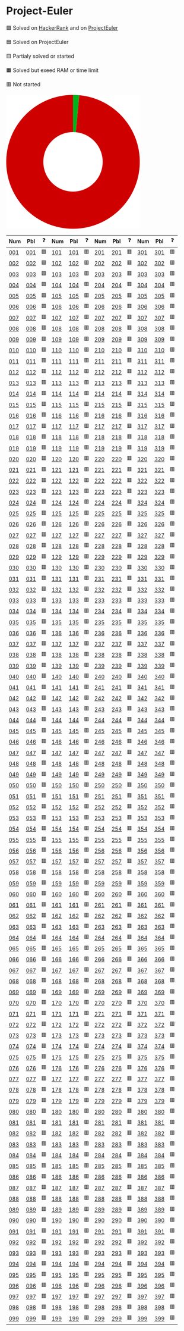 # Project-Euler

🟩 Solved on [HackerRank](https://www.hackerrank.com/contests/projecteuler) and on [ProjectEuler](https://projecteuler.net)

🟦 Solved on ProjectEuler

🟨 Partialy solved or started

🟧 Solved but exeed RAM or time limit

🟥 Not started

![SVG](donut-chart.svg)

| Num | Pbl | ❓ | Num | Pbl | ❓ | Num | Pbl | ❓ | Num | Pbl | ❓ |
| --- | --- | --- | --- | --- | --- | --- | --- | --- | --- | --- | --- |
| [001](python/001.py) | [001] | 🟩 | [101](python/101.py) | [101] | 🟥 | [201](python/201.py) | [201] | 🟥 | [301](python/301.py) | [301] | 🟥 |
| [002](python/002.py) | [002] | 🟩 | [102](python/102.py) | [102] | 🟥 | [202](python/202.py) | [202] | 🟥 | [302](python/302.py) | [302] | 🟥 |
| [003](python/003.py) | [003] | 🟩 | [103](python/103.py) | [103] | 🟥 | [203](python/203.py) | [203] | 🟥 | [303](python/303.py) | [303] | 🟥 |
| [004](python/004.py) | [004] | 🟩 | [104](python/104.py) | [104] | 🟥 | [204](python/204.py) | [204] | 🟥 | [304](python/304.py) | [304] | 🟥 |
| [005](python/005.py) | [005] | 🟩 | [105](python/105.py) | [105] | 🟥 | [205](python/205.py) | [205] | 🟥 | [305](python/305.py) | [305] | 🟥 |
| [006](python/006.py) | [006] | 🟩 | [106](python/106.py) | [106] | 🟥 | [206](python/206.py) | [206] | 🟥 | [306](python/306.py) | [306] | 🟥 |
| [007](python/007.py) | [007] | 🟥 | [107](python/107.py) | [107] | 🟥 | [207](python/207.py) | [207] | 🟥 | [307](python/307.py) | [307] | 🟥 |
| [008](python/008.py) | [008] | 🟥 | [108](python/108.py) | [108] | 🟥 | [208](python/208.py) | [208] | 🟥 | [308](python/308.py) | [308] | 🟥 |
| [009](python/009.py) | [009] | 🟥 | [109](python/109.py) | [109] | 🟥 | [209](python/209.py) | [209] | 🟥 | [309](python/309.py) | [309] | 🟥 |
| [010](python/010.py) | [010] | 🟥 | [110](python/110.py) | [110] | 🟥 | [210](python/210.py) | [210] | 🟥 | [310](python/310.py) | [310] | 🟥 |
| [011](python/011.py) | [011] | 🟥 | [111](python/111.py) | [111] | 🟥 | [211](python/211.py) | [211] | 🟥 | [311](python/311.py) | [311] | 🟥 |
| [012](python/012.py) | [012] | 🟥 | [112](python/112.py) | [112] | 🟥 | [212](python/212.py) | [212] | 🟥 | [312](python/312.py) | [312] | 🟥 |
| [013](python/013.py) | [013] | 🟥 | [113](python/113.py) | [113] | 🟥 | [213](python/213.py) | [213] | 🟥 | [313](python/313.py) | [313] | 🟥 |
| [014](python/014.py) | [014] | 🟥 | [114](python/114.py) | [114] | 🟥 | [214](python/214.py) | [214] | 🟥 | [314](python/314.py) | [314] | 🟥 |
| [015](python/015.py) | [015] | 🟥 | [115](python/115.py) | [115] | 🟥 | [215](python/215.py) | [215] | 🟥 | [315](python/315.py) | [315] | 🟥 |
| [016](python/016.py) | [016] | 🟥 | [116](python/116.py) | [116] | 🟥 | [216](python/216.py) | [216] | 🟥 | [316](python/316.py) | [316] | 🟥 |
| [017](python/017.py) | [017] | 🟥 | [117](python/117.py) | [117] | 🟥 | [217](python/217.py) | [217] | 🟥 | [317](python/317.py) | [317] | 🟥 |
| [018](python/018.py) | [018] | 🟥 | [118](python/118.py) | [118] | 🟥 | [218](python/218.py) | [218] | 🟥 | [318](python/318.py) | [318] | 🟥 |
| [019](python/019.py) | [019] | 🟥 | [119](python/119.py) | [119] | 🟥 | [219](python/219.py) | [219] | 🟥 | [319](python/319.py) | [319] | 🟥 |
| [020](python/020.py) | [020] | 🟥 | [120](python/120.py) | [120] | 🟥 | [220](python/220.py) | [220] | 🟥 | [320](python/320.py) | [320] | 🟥 |
| [021](python/021.py) | [021] | 🟥 | [121](python/121.py) | [121] | 🟥 | [221](python/221.py) | [221] | 🟥 | [321](python/321.py) | [321] | 🟥 |
| [022](python/022.py) | [022] | 🟥 | [122](python/122.py) | [122] | 🟥 | [222](python/222.py) | [222] | 🟥 | [322](python/322.py) | [322] | 🟥 |
| [023](python/023.py) | [023] | 🟥 | [123](python/123.py) | [123] | 🟥 | [223](python/223.py) | [223] | 🟥 | [323](python/323.py) | [323] | 🟥 |
| [024](python/024.py) | [024] | 🟥 | [124](python/124.py) | [124] | 🟥 | [224](python/224.py) | [224] | 🟥 | [324](python/324.py) | [324] | 🟥 |
| [025](python/025.py) | [025] | 🟥 | [125](python/125.py) | [125] | 🟥 | [225](python/225.py) | [225] | 🟥 | [325](python/325.py) | [325] | 🟥 |
| [026](python/026.py) | [026] | 🟥 | [126](python/126.py) | [126] | 🟥 | [226](python/226.py) | [226] | 🟥 | [326](python/326.py) | [326] | 🟥 |
| [027](python/027.py) | [027] | 🟥 | [127](python/127.py) | [127] | 🟥 | [227](python/227.py) | [227] | 🟥 | [327](python/327.py) | [327] | 🟥 |
| [028](python/028.py) | [028] | 🟥 | [128](python/128.py) | [128] | 🟥 | [228](python/228.py) | [228] | 🟥 | [328](python/328.py) | [328] | 🟥 |
| [029](python/029.py) | [029] | 🟥 | [129](python/129.py) | [129] | 🟥 | [229](python/229.py) | [229] | 🟥 | [329](python/329.py) | [329] | 🟥 |
| [030](python/030.py) | [030] | 🟥 | [130](python/130.py) | [130] | 🟥 | [230](python/230.py) | [230] | 🟥 | [330](python/330.py) | [330] | 🟥 |
| [031](python/031.py) | [031] | 🟥 | [131](python/131.py) | [131] | 🟥 | [231](python/231.py) | [231] | 🟥 | [331](python/331.py) | [331] | 🟥 |
| [032](python/032.py) | [032] | 🟥 | [132](python/132.py) | [132] | 🟥 | [232](python/232.py) | [232] | 🟥 | [332](python/332.py) | [332] | 🟥 |
| [033](python/033.py) | [033] | 🟥 | [133](python/133.py) | [133] | 🟥 | [233](python/233.py) | [233] | 🟥 | [333](python/333.py) | [333] | 🟥 |
| [034](python/034.py) | [034] | 🟥 | [134](python/134.py) | [134] | 🟥 | [234](python/234.py) | [234] | 🟥 | [334](python/334.py) | [334] | 🟥 |
| [035](python/035.py) | [035] | 🟥 | [135](python/135.py) | [135] | 🟥 | [235](python/235.py) | [235] | 🟥 | [335](python/335.py) | [335] | 🟥 |
| [036](python/036.py) | [036] | 🟥 | [136](python/136.py) | [136] | 🟥 | [236](python/236.py) | [236] | 🟥 | [336](python/336.py) | [336] | 🟥 |
| [037](python/037.py) | [037] | 🟥 | [137](python/137.py) | [137] | 🟥 | [237](python/237.py) | [237] | 🟥 | [337](python/337.py) | [337] | 🟥 |
| [038](python/038.py) | [038] | 🟥 | [138](python/138.py) | [138] | 🟥 | [238](python/238.py) | [238] | 🟥 | [338](python/338.py) | [338] | 🟥 |
| [039](python/039.py) | [039] | 🟥 | [139](python/139.py) | [139] | 🟥 | [239](python/239.py) | [239] | 🟥 | [339](python/339.py) | [339] | 🟥 |
| [040](python/040.py) | [040] | 🟥 | [140](python/140.py) | [140] | 🟥 | [240](python/240.py) | [240] | 🟥 | [340](python/340.py) | [340] | 🟥 |
| [041](python/041.py) | [041] | 🟥 | [141](python/141.py) | [141] | 🟥 | [241](python/241.py) | [241] | 🟥 | [341](python/341.py) | [341] | 🟥 |
| [042](python/042.py) | [042] | 🟥 | [142](python/142.py) | [142] | 🟥 | [242](python/242.py) | [242] | 🟥 | [342](python/342.py) | [342] | 🟥 |
| [043](python/043.py) | [043] | 🟥 | [143](python/143.py) | [143] | 🟥 | [243](python/243.py) | [243] | 🟥 | [343](python/343.py) | [343] | 🟥 |
| [044](python/044.py) | [044] | 🟥 | [144](python/144.py) | [144] | 🟥 | [244](python/244.py) | [244] | 🟥 | [344](python/344.py) | [344] | 🟥 |
| [045](python/045.py) | [045] | 🟥 | [145](python/145.py) | [145] | 🟥 | [245](python/245.py) | [245] | 🟥 | [345](python/345.py) | [345] | 🟥 |
| [046](python/046.py) | [046] | 🟥 | [146](python/146.py) | [146] | 🟥 | [246](python/246.py) | [246] | 🟥 | [346](python/346.py) | [346] | 🟥 |
| [047](python/047.py) | [047] | 🟥 | [147](python/147.py) | [147] | 🟥 | [247](python/247.py) | [247] | 🟥 | [347](python/347.py) | [347] | 🟥 |
| [048](python/048.py) | [048] | 🟥 | [148](python/148.py) | [148] | 🟥 | [248](python/248.py) | [248] | 🟥 | [348](python/348.py) | [348] | 🟥 |
| [049](python/049.py) | [049] | 🟥 | [149](python/149.py) | [149] | 🟥 | [249](python/249.py) | [249] | 🟥 | [349](python/349.py) | [349] | 🟥 |
| [050](python/050.py) | [050] | 🟥 | [150](python/150.py) | [150] | 🟥 | [250](python/250.py) | [250] | 🟥 | [350](python/350.py) | [350] | 🟥 |
| [051](python/051.py) | [051] | 🟥 | [151](python/151.py) | [151] | 🟥 | [251](python/251.py) | [251] | 🟥 | [351](python/351.py) | [351] | 🟥 |
| [052](python/052.py) | [052] | 🟥 | [152](python/152.py) | [152] | 🟥 | [252](python/252.py) | [252] | 🟥 | [352](python/352.py) | [352] | 🟥 |
| [053](python/053.py) | [053] | 🟥 | [153](python/153.py) | [153] | 🟥 | [253](python/253.py) | [253] | 🟥 | [353](python/353.py) | [353] | 🟥 |
| [054](python/054.py) | [054] | 🟥 | [154](python/154.py) | [154] | 🟥 | [254](python/254.py) | [254] | 🟥 | [354](python/354.py) | [354] | 🟥 |
| [055](python/055.py) | [055] | 🟥 | [155](python/155.py) | [155] | 🟥 | [255](python/255.py) | [255] | 🟥 | [355](python/355.py) | [355] | 🟥 |
| [056](python/056.py) | [056] | 🟥 | [156](python/156.py) | [156] | 🟥 | [256](python/256.py) | [256] | 🟥 | [356](python/356.py) | [356] | 🟥 |
| [057](python/057.py) | [057] | 🟥 | [157](python/157.py) | [157] | 🟥 | [257](python/257.py) | [257] | 🟥 | [357](python/357.py) | [357] | 🟥 |
| [058](python/058.py) | [058] | 🟥 | [158](python/158.py) | [158] | 🟥 | [258](python/258.py) | [258] | 🟥 | [358](python/358.py) | [358] | 🟥 |
| [059](python/059.py) | [059] | 🟥 | [159](python/159.py) | [159] | 🟥 | [259](python/259.py) | [259] | 🟥 | [359](python/359.py) | [359] | 🟥 |
| [060](python/060.py) | [060] | 🟥 | [160](python/160.py) | [160] | 🟥 | [260](python/260.py) | [260] | 🟥 | [360](python/360.py) | [360] | 🟥 |
| [061](python/061.py) | [061] | 🟥 | [161](python/161.py) | [161] | 🟥 | [261](python/261.py) | [261] | 🟥 | [361](python/361.py) | [361] | 🟥 |
| [062](python/062.py) | [062] | 🟥 | [162](python/162.py) | [162] | 🟥 | [262](python/262.py) | [262] | 🟥 | [362](python/362.py) | [362] | 🟥 |
| [063](python/063.py) | [063] | 🟥 | [163](python/163.py) | [163] | 🟥 | [263](python/263.py) | [263] | 🟥 | [363](python/363.py) | [363] | 🟥 |
| [064](python/064.py) | [064] | 🟥 | [164](python/164.py) | [164] | 🟥 | [264](python/264.py) | [264] | 🟥 | [364](python/364.py) | [364] | 🟥 |
| [065](python/065.py) | [065] | 🟥 | [165](python/165.py) | [165] | 🟥 | [265](python/265.py) | [265] | 🟥 | [365](python/365.py) | [365] | 🟥 |
| [066](python/066.py) | [066] | 🟥 | [166](python/166.py) | [166] | 🟥 | [266](python/266.py) | [266] | 🟥 | [366](python/366.py) | [366] | 🟥 |
| [067](python/067.py) | [067] | 🟥 | [167](python/167.py) | [167] | 🟥 | [267](python/267.py) | [267] | 🟥 | [367](python/367.py) | [367] | 🟥 |
| [068](python/068.py) | [068] | 🟥 | [168](python/168.py) | [168] | 🟥 | [268](python/268.py) | [268] | 🟥 | [368](python/368.py) | [368] | 🟥 |
| [069](python/069.py) | [069] | 🟥 | [169](python/169.py) | [169] | 🟥 | [269](python/269.py) | [269] | 🟥 | [369](python/369.py) | [369] | 🟥 |
| [070](python/070.py) | [070] | 🟥 | [170](python/170.py) | [170] | 🟥 | [270](python/270.py) | [270] | 🟥 | [370](python/370.py) | [370] | 🟥 |
| [071](python/071.py) | [071] | 🟥 | [171](python/171.py) | [171] | 🟥 | [271](python/271.py) | [271] | 🟥 | [371](python/371.py) | [371] | 🟥 |
| [072](python/072.py) | [072] | 🟥 | [172](python/172.py) | [172] | 🟥 | [272](python/272.py) | [272] | 🟥 | [372](python/372.py) | [372] | 🟥 |
| [073](python/073.py) | [073] | 🟥 | [173](python/173.py) | [173] | 🟥 | [273](python/273.py) | [273] | 🟥 | [373](python/373.py) | [373] | 🟥 |
| [074](python/074.py) | [074] | 🟥 | [174](python/174.py) | [174] | 🟥 | [274](python/274.py) | [274] | 🟥 | [374](python/374.py) | [374] | 🟥 |
| [075](python/075.py) | [075] | 🟥 | [175](python/175.py) | [175] | 🟥 | [275](python/275.py) | [275] | 🟥 | [375](python/375.py) | [375] | 🟥 |
| [076](python/076.py) | [076] | 🟥 | [176](python/176.py) | [176] | 🟥 | [276](python/276.py) | [276] | 🟥 | [376](python/376.py) | [376] | 🟥 |
| [077](python/077.py) | [077] | 🟥 | [177](python/177.py) | [177] | 🟥 | [277](python/277.py) | [277] | 🟥 | [377](python/377.py) | [377] | 🟥 |
| [078](python/078.py) | [078] | 🟥 | [178](python/178.py) | [178] | 🟥 | [278](python/278.py) | [278] | 🟥 | [378](python/378.py) | [378] | 🟥 |
| [079](python/079.py) | [079] | 🟥 | [179](python/179.py) | [179] | 🟥 | [279](python/279.py) | [279] | 🟥 | [379](python/379.py) | [379] | 🟥 |
| [080](python/080.py) | [080] | 🟥 | [180](python/180.py) | [180] | 🟥 | [280](python/280.py) | [280] | 🟥 | [380](python/380.py) | [380] | 🟥 |
| [081](python/081.py) | [081] | 🟥 | [181](python/181.py) | [181] | 🟥 | [281](python/281.py) | [281] | 🟥 | [381](python/381.py) | [381] | 🟥 |
| [082](python/082.py) | [082] | 🟥 | [182](python/182.py) | [182] | 🟥 | [282](python/282.py) | [282] | 🟥 | [382](python/382.py) | [382] | 🟥 |
| [083](python/083.py) | [083] | 🟥 | [183](python/183.py) | [183] | 🟥 | [283](python/283.py) | [283] | 🟥 | [383](python/383.py) | [383] | 🟥 |
| [084](python/084.py) | [084] | 🟥 | [184](python/184.py) | [184] | 🟥 | [284](python/284.py) | [284] | 🟥 | [384](python/384.py) | [384] | 🟥 |
| [085](python/085.py) | [085] | 🟥 | [185](python/185.py) | [185] | 🟥 | [285](python/285.py) | [285] | 🟥 | [385](python/385.py) | [385] | 🟥 |
| [086](python/086.py) | [086] | 🟥 | [186](python/186.py) | [186] | 🟥 | [286](python/286.py) | [286] | 🟥 | [386](python/386.py) | [386] | 🟥 |
| [087](python/087.py) | [087] | 🟥 | [187](python/187.py) | [187] | 🟥 | [287](python/287.py) | [287] | 🟥 | [387](python/387.py) | [387] | 🟥 |
| [088](python/088.py) | [088] | 🟥 | [188](python/188.py) | [188] | 🟥 | [288](python/288.py) | [288] | 🟥 | [388](python/388.py) | [388] | 🟥 |
| [089](python/089.py) | [089] | 🟥 | [189](python/189.py) | [189] | 🟥 | [289](python/289.py) | [289] | 🟥 | [389](python/389.py) | [389] | 🟥 |
| [090](python/090.py) | [090] | 🟥 | [190](python/190.py) | [190] | 🟥 | [290](python/290.py) | [290] | 🟥 | [390](python/390.py) | [390] | 🟥 |
| [091](python/091.py) | [091] | 🟥 | [191](python/191.py) | [191] | 🟥 | [291](python/291.py) | [291] | 🟥 | [391](python/391.py) | [391] | 🟥 |
| [092](python/092.py) | [092] | 🟥 | [192](python/192.py) | [192] | 🟥 | [292](python/292.py) | [292] | 🟥 | [392](python/392.py) | [392] | 🟥 |
| [093](python/093.py) | [093] | 🟥 | [193](python/193.py) | [193] | 🟥 | [293](python/293.py) | [293] | 🟥 | [393](python/393.py) | [393] | 🟥 |
| [094](python/094.py) | [094] | 🟥 | [194](python/194.py) | [194] | 🟥 | [294](python/294.py) | [294] | 🟥 | [394](python/394.py) | [394] | 🟥 |
| [095](python/095.py) | [095] | 🟥 | [195](python/195.py) | [195] | 🟥 | [295](python/295.py) | [295] | 🟥 | [395](python/395.py) | [395] | 🟥 |
| [096](python/096.py) | [096] | 🟥 | [196](python/196.py) | [196] | 🟥 | [296](python/296.py) | [296] | 🟥 | [396](python/396.py) | [396] | 🟥 |
| [097](python/097.py) | [097] | 🟥 | [197](python/197.py) | [197] | 🟥 | [297](python/297.py) | [297] | 🟥 | [397](python/397.py) | [397] | 🟥 |
| [098](python/098.py) | [098] | 🟥 | [198](python/198.py) | [198] | 🟥 | [298](python/298.py) | [298] | 🟥 | [398](python/398.py) | [398] | 🟥 |
| [099](python/099.py) | [099] | 🟥 | [199](python/199.py) | [199] | 🟥 | [299](python/299.py) | [299] | 🟥 | [399](python/399.py) | [399] | 🟥 |

[001]:https://www.hackerrank.com/contests/projecteuler/challenges/euler001
[002]:https://www.hackerrank.com/contests/projecteuler/challenges/euler002
[003]:https://www.hackerrank.com/contests/projecteuler/challenges/euler003
[004]:https://www.hackerrank.com/contests/projecteuler/challenges/euler004
[005]:https://www.hackerrank.com/contests/projecteuler/challenges/euler005
[006]:https://www.hackerrank.com/contests/projecteuler/challenges/euler006
[007]:https://www.hackerrank.com/contests/projecteuler/challenges/euler007
[008]:https://www.hackerrank.com/contests/projecteuler/challenges/euler008
[009]:https://www.hackerrank.com/contests/projecteuler/challenges/euler009
[010]:https://www.hackerrank.com/contests/projecteuler/challenges/euler010
[011]:https://www.hackerrank.com/contests/projecteuler/challenges/euler011
[012]:https://www.hackerrank.com/contests/projecteuler/challenges/euler012
[013]:https://www.hackerrank.com/contests/projecteuler/challenges/euler013
[014]:https://www.hackerrank.com/contests/projecteuler/challenges/euler014
[015]:https://www.hackerrank.com/contests/projecteuler/challenges/euler015
[016]:https://www.hackerrank.com/contests/projecteuler/challenges/euler016
[017]:https://www.hackerrank.com/contests/projecteuler/challenges/euler017
[018]:https://www.hackerrank.com/contests/projecteuler/challenges/euler018
[019]:https://www.hackerrank.com/contests/projecteuler/challenges/euler019
[020]:https://www.hackerrank.com/contests/projecteuler/challenges/euler020
[021]:https://www.hackerrank.com/contests/projecteuler/challenges/euler021
[022]:https://www.hackerrank.com/contests/projecteuler/challenges/euler022
[023]:https://www.hackerrank.com/contests/projecteuler/challenges/euler023
[024]:https://www.hackerrank.com/contests/projecteuler/challenges/euler024
[025]:https://www.hackerrank.com/contests/projecteuler/challenges/euler025
[026]:https://www.hackerrank.com/contests/projecteuler/challenges/euler026
[027]:https://www.hackerrank.com/contests/projecteuler/challenges/euler027
[028]:https://www.hackerrank.com/contests/projecteuler/challenges/euler028
[029]:https://www.hackerrank.com/contests/projecteuler/challenges/euler029
[030]:https://www.hackerrank.com/contests/projecteuler/challenges/euler030
[031]:https://www.hackerrank.com/contests/projecteuler/challenges/euler031
[032]:https://www.hackerrank.com/contests/projecteuler/challenges/euler032
[033]:https://www.hackerrank.com/contests/projecteuler/challenges/euler033
[034]:https://www.hackerrank.com/contests/projecteuler/challenges/euler034
[035]:https://www.hackerrank.com/contests/projecteuler/challenges/euler035
[036]:https://www.hackerrank.com/contests/projecteuler/challenges/euler036
[037]:https://www.hackerrank.com/contests/projecteuler/challenges/euler037
[038]:https://www.hackerrank.com/contests/projecteuler/challenges/euler038
[039]:https://www.hackerrank.com/contests/projecteuler/challenges/euler039
[040]:https://www.hackerrank.com/contests/projecteuler/challenges/euler040
[041]:https://www.hackerrank.com/contests/projecteuler/challenges/euler041
[042]:https://www.hackerrank.com/contests/projecteuler/challenges/euler042
[043]:https://www.hackerrank.com/contests/projecteuler/challenges/euler043
[044]:https://www.hackerrank.com/contests/projecteuler/challenges/euler044
[045]:https://www.hackerrank.com/contests/projecteuler/challenges/euler045
[046]:https://www.hackerrank.com/contests/projecteuler/challenges/euler046
[047]:https://www.hackerrank.com/contests/projecteuler/challenges/euler047
[048]:https://www.hackerrank.com/contests/projecteuler/challenges/euler048
[049]:https://www.hackerrank.com/contests/projecteuler/challenges/euler049
[050]:https://www.hackerrank.com/contests/projecteuler/challenges/euler050
[051]:https://www.hackerrank.com/contests/projecteuler/challenges/euler051
[052]:https://www.hackerrank.com/contests/projecteuler/challenges/euler052
[053]:https://www.hackerrank.com/contests/projecteuler/challenges/euler053
[054]:https://www.hackerrank.com/contests/projecteuler/challenges/euler054
[055]:https://www.hackerrank.com/contests/projecteuler/challenges/euler055
[056]:https://www.hackerrank.com/contests/projecteuler/challenges/euler056
[057]:https://www.hackerrank.com/contests/projecteuler/challenges/euler057
[058]:https://www.hackerrank.com/contests/projecteuler/challenges/euler058
[059]:https://www.hackerrank.com/contests/projecteuler/challenges/euler059
[060]:https://www.hackerrank.com/contests/projecteuler/challenges/euler060
[061]:https://www.hackerrank.com/contests/projecteuler/challenges/euler061
[062]:https://www.hackerrank.com/contests/projecteuler/challenges/euler062
[063]:https://www.hackerrank.com/contests/projecteuler/challenges/euler063
[064]:https://www.hackerrank.com/contests/projecteuler/challenges/euler064
[065]:https://www.hackerrank.com/contests/projecteuler/challenges/euler065
[066]:https://www.hackerrank.com/contests/projecteuler/challenges/euler066
[067]:https://www.hackerrank.com/contests/projecteuler/challenges/euler067
[068]:https://www.hackerrank.com/contests/projecteuler/challenges/euler068
[069]:https://www.hackerrank.com/contests/projecteuler/challenges/euler069
[070]:https://www.hackerrank.com/contests/projecteuler/challenges/euler070
[071]:https://www.hackerrank.com/contests/projecteuler/challenges/euler071
[072]:https://www.hackerrank.com/contests/projecteuler/challenges/euler072
[073]:https://www.hackerrank.com/contests/projecteuler/challenges/euler073
[074]:https://www.hackerrank.com/contests/projecteuler/challenges/euler074
[075]:https://www.hackerrank.com/contests/projecteuler/challenges/euler075
[076]:https://www.hackerrank.com/contests/projecteuler/challenges/euler076
[077]:https://www.hackerrank.com/contests/projecteuler/challenges/euler077
[078]:https://www.hackerrank.com/contests/projecteuler/challenges/euler078
[079]:https://www.hackerrank.com/contests/projecteuler/challenges/euler079
[080]:https://www.hackerrank.com/contests/projecteuler/challenges/euler080
[081]:https://www.hackerrank.com/contests/projecteuler/challenges/euler081
[082]:https://www.hackerrank.com/contests/projecteuler/challenges/euler082
[083]:https://www.hackerrank.com/contests/projecteuler/challenges/euler083
[084]:https://www.hackerrank.com/contests/projecteuler/challenges/euler084
[085]:https://www.hackerrank.com/contests/projecteuler/challenges/euler085
[086]:https://www.hackerrank.com/contests/projecteuler/challenges/euler086
[087]:https://www.hackerrank.com/contests/projecteuler/challenges/euler087
[088]:https://www.hackerrank.com/contests/projecteuler/challenges/euler088
[089]:https://www.hackerrank.com/contests/projecteuler/challenges/euler089
[090]:https://www.hackerrank.com/contests/projecteuler/challenges/euler090
[091]:https://www.hackerrank.com/contests/projecteuler/challenges/euler091
[092]:https://www.hackerrank.com/contests/projecteuler/challenges/euler092
[093]:https://www.hackerrank.com/contests/projecteuler/challenges/euler093
[094]:https://www.hackerrank.com/contests/projecteuler/challenges/euler094
[095]:https://www.hackerrank.com/contests/projecteuler/challenges/euler095
[096]:https://www.hackerrank.com/contests/projecteuler/challenges/euler096
[097]:https://www.hackerrank.com/contests/projecteuler/challenges/euler097
[098]:https://www.hackerrank.com/contests/projecteuler/challenges/euler098
[099]:https://www.hackerrank.com/contests/projecteuler/challenges/euler099
[100]:https://www.hackerrank.com/contests/projecteuler/challenges/euler100
[101]:https://www.hackerrank.com/contests/projecteuler/challenges/euler101
[102]:https://www.hackerrank.com/contests/projecteuler/challenges/euler102
[103]:https://www.hackerrank.com/contests/projecteuler/challenges/euler103
[104]:https://www.hackerrank.com/contests/projecteuler/challenges/euler104
[105]:https://www.hackerrank.com/contests/projecteuler/challenges/euler105
[106]:https://www.hackerrank.com/contests/projecteuler/challenges/euler106
[107]:https://www.hackerrank.com/contests/projecteuler/challenges/euler107
[108]:https://www.hackerrank.com/contests/projecteuler/challenges/euler108
[109]:https://www.hackerrank.com/contests/projecteuler/challenges/euler109
[110]:https://www.hackerrank.com/contests/projecteuler/challenges/euler110
[111]:https://www.hackerrank.com/contests/projecteuler/challenges/euler111
[112]:https://www.hackerrank.com/contests/projecteuler/challenges/euler112
[113]:https://www.hackerrank.com/contests/projecteuler/challenges/euler113
[114]:https://www.hackerrank.com/contests/projecteuler/challenges/euler114
[115]:https://www.hackerrank.com/contests/projecteuler/challenges/euler115
[116]:https://www.hackerrank.com/contests/projecteuler/challenges/euler116
[117]:https://www.hackerrank.com/contests/projecteuler/challenges/euler117
[118]:https://www.hackerrank.com/contests/projecteuler/challenges/euler118
[119]:https://www.hackerrank.com/contests/projecteuler/challenges/euler119
[120]:https://www.hackerrank.com/contests/projecteuler/challenges/euler120
[121]:https://www.hackerrank.com/contests/projecteuler/challenges/euler121
[122]:https://www.hackerrank.com/contests/projecteuler/challenges/euler122
[123]:https://www.hackerrank.com/contests/projecteuler/challenges/euler123
[124]:https://www.hackerrank.com/contests/projecteuler/challenges/euler124
[125]:https://www.hackerrank.com/contests/projecteuler/challenges/euler125
[126]:https://www.hackerrank.com/contests/projecteuler/challenges/euler126
[127]:https://www.hackerrank.com/contests/projecteuler/challenges/euler127
[128]:https://www.hackerrank.com/contests/projecteuler/challenges/euler128
[129]:https://www.hackerrank.com/contests/projecteuler/challenges/euler129
[130]:https://www.hackerrank.com/contests/projecteuler/challenges/euler130
[131]:https://www.hackerrank.com/contests/projecteuler/challenges/euler131
[132]:https://www.hackerrank.com/contests/projecteuler/challenges/euler132
[133]:https://www.hackerrank.com/contests/projecteuler/challenges/euler133
[134]:https://www.hackerrank.com/contests/projecteuler/challenges/euler134
[135]:https://www.hackerrank.com/contests/projecteuler/challenges/euler135
[136]:https://www.hackerrank.com/contests/projecteuler/challenges/euler136
[137]:https://www.hackerrank.com/contests/projecteuler/challenges/euler137
[138]:https://www.hackerrank.com/contests/projecteuler/challenges/euler138
[139]:https://www.hackerrank.com/contests/projecteuler/challenges/euler139
[140]:https://www.hackerrank.com/contests/projecteuler/challenges/euler140
[141]:https://www.hackerrank.com/contests/projecteuler/challenges/euler141
[142]:https://www.hackerrank.com/contests/projecteuler/challenges/euler142
[143]:https://www.hackerrank.com/contests/projecteuler/challenges/euler143
[144]:https://www.hackerrank.com/contests/projecteuler/challenges/euler144
[145]:https://www.hackerrank.com/contests/projecteuler/challenges/euler145
[146]:https://www.hackerrank.com/contests/projecteuler/challenges/euler146
[147]:https://www.hackerrank.com/contests/projecteuler/challenges/euler147
[148]:https://www.hackerrank.com/contests/projecteuler/challenges/euler148
[149]:https://www.hackerrank.com/contests/projecteuler/challenges/euler149
[150]:https://www.hackerrank.com/contests/projecteuler/challenges/euler150
[151]:https://www.hackerrank.com/contests/projecteuler/challenges/euler151
[152]:https://www.hackerrank.com/contests/projecteuler/challenges/euler152
[153]:https://www.hackerrank.com/contests/projecteuler/challenges/euler153
[154]:https://www.hackerrank.com/contests/projecteuler/challenges/euler154
[155]:https://www.hackerrank.com/contests/projecteuler/challenges/euler155
[156]:https://www.hackerrank.com/contests/projecteuler/challenges/euler156
[157]:https://www.hackerrank.com/contests/projecteuler/challenges/euler157
[158]:https://www.hackerrank.com/contests/projecteuler/challenges/euler158
[159]:https://www.hackerrank.com/contests/projecteuler/challenges/euler159
[160]:https://www.hackerrank.com/contests/projecteuler/challenges/euler160
[161]:https://www.hackerrank.com/contests/projecteuler/challenges/euler161
[162]:https://www.hackerrank.com/contests/projecteuler/challenges/euler162
[163]:https://www.hackerrank.com/contests/projecteuler/challenges/euler163
[164]:https://www.hackerrank.com/contests/projecteuler/challenges/euler164
[165]:https://www.hackerrank.com/contests/projecteuler/challenges/euler165
[166]:https://www.hackerrank.com/contests/projecteuler/challenges/euler166
[167]:https://www.hackerrank.com/contests/projecteuler/challenges/euler167
[168]:https://www.hackerrank.com/contests/projecteuler/challenges/euler168
[169]:https://www.hackerrank.com/contests/projecteuler/challenges/euler169
[170]:https://www.hackerrank.com/contests/projecteuler/challenges/euler170
[171]:https://www.hackerrank.com/contests/projecteuler/challenges/euler171
[172]:https://www.hackerrank.com/contests/projecteuler/challenges/euler172
[173]:https://www.hackerrank.com/contests/projecteuler/challenges/euler173
[174]:https://www.hackerrank.com/contests/projecteuler/challenges/euler174
[175]:https://www.hackerrank.com/contests/projecteuler/challenges/euler175
[176]:https://www.hackerrank.com/contests/projecteuler/challenges/euler176
[177]:https://www.hackerrank.com/contests/projecteuler/challenges/euler177
[178]:https://www.hackerrank.com/contests/projecteuler/challenges/euler178
[179]:https://www.hackerrank.com/contests/projecteuler/challenges/euler179
[180]:https://www.hackerrank.com/contests/projecteuler/challenges/euler180
[181]:https://www.hackerrank.com/contests/projecteuler/challenges/euler181
[182]:https://www.hackerrank.com/contests/projecteuler/challenges/euler182
[183]:https://www.hackerrank.com/contests/projecteuler/challenges/euler183
[184]:https://www.hackerrank.com/contests/projecteuler/challenges/euler184
[185]:https://www.hackerrank.com/contests/projecteuler/challenges/euler185
[186]:https://www.hackerrank.com/contests/projecteuler/challenges/euler186
[187]:https://www.hackerrank.com/contests/projecteuler/challenges/euler187
[188]:https://www.hackerrank.com/contests/projecteuler/challenges/euler188
[189]:https://www.hackerrank.com/contests/projecteuler/challenges/euler189
[190]:https://www.hackerrank.com/contests/projecteuler/challenges/euler190
[191]:https://www.hackerrank.com/contests/projecteuler/challenges/euler191
[192]:https://www.hackerrank.com/contests/projecteuler/challenges/euler192
[193]:https://www.hackerrank.com/contests/projecteuler/challenges/euler193
[194]:https://www.hackerrank.com/contests/projecteuler/challenges/euler194
[195]:https://www.hackerrank.com/contests/projecteuler/challenges/euler195
[196]:https://www.hackerrank.com/contests/projecteuler/challenges/euler196
[197]:https://www.hackerrank.com/contests/projecteuler/challenges/euler197
[198]:https://www.hackerrank.com/contests/projecteuler/challenges/euler198
[199]:https://www.hackerrank.com/contests/projecteuler/challenges/euler199
[200]:https://www.hackerrank.com/contests/projecteuler/challenges/euler200
[201]:https://www.hackerrank.com/contests/projecteuler/challenges/euler201
[202]:https://www.hackerrank.com/contests/projecteuler/challenges/euler202
[203]:https://www.hackerrank.com/contests/projecteuler/challenges/euler203
[204]:https://www.hackerrank.com/contests/projecteuler/challenges/euler204
[205]:https://www.hackerrank.com/contests/projecteuler/challenges/euler205
[206]:https://www.hackerrank.com/contests/projecteuler/challenges/euler206
[207]:https://www.hackerrank.com/contests/projecteuler/challenges/euler207
[208]:https://www.hackerrank.com/contests/projecteuler/challenges/euler208
[209]:https://www.hackerrank.com/contests/projecteuler/challenges/euler209
[210]:https://www.hackerrank.com/contests/projecteuler/challenges/euler210
[211]:https://www.hackerrank.com/contests/projecteuler/challenges/euler211
[212]:https://www.hackerrank.com/contests/projecteuler/challenges/euler212
[213]:https://www.hackerrank.com/contests/projecteuler/challenges/euler213
[214]:https://www.hackerrank.com/contests/projecteuler/challenges/euler214
[215]:https://www.hackerrank.com/contests/projecteuler/challenges/euler215
[216]:https://www.hackerrank.com/contests/projecteuler/challenges/euler216
[217]:https://www.hackerrank.com/contests/projecteuler/challenges/euler217
[218]:https://www.hackerrank.com/contests/projecteuler/challenges/euler218
[219]:https://www.hackerrank.com/contests/projecteuler/challenges/euler219
[220]:https://www.hackerrank.com/contests/projecteuler/challenges/euler220
[221]:https://www.hackerrank.com/contests/projecteuler/challenges/euler221
[222]:https://www.hackerrank.com/contests/projecteuler/challenges/euler222
[223]:https://www.hackerrank.com/contests/projecteuler/challenges/euler223
[224]:https://www.hackerrank.com/contests/projecteuler/challenges/euler224
[225]:https://www.hackerrank.com/contests/projecteuler/challenges/euler225
[226]:https://www.hackerrank.com/contests/projecteuler/challenges/euler226
[227]:https://www.hackerrank.com/contests/projecteuler/challenges/euler227
[228]:https://www.hackerrank.com/contests/projecteuler/challenges/euler228
[229]:https://www.hackerrank.com/contests/projecteuler/challenges/euler229
[230]:https://www.hackerrank.com/contests/projecteuler/challenges/euler230
[231]:https://www.hackerrank.com/contests/projecteuler/challenges/euler231
[232]:https://www.hackerrank.com/contests/projecteuler/challenges/euler232
[233]:https://www.hackerrank.com/contests/projecteuler/challenges/euler233
[234]:https://www.hackerrank.com/contests/projecteuler/challenges/euler234
[235]:https://www.hackerrank.com/contests/projecteuler/challenges/euler235
[236]:https://www.hackerrank.com/contests/projecteuler/challenges/euler236
[237]:https://www.hackerrank.com/contests/projecteuler/challenges/euler237
[238]:https://www.hackerrank.com/contests/projecteuler/challenges/euler238
[239]:https://www.hackerrank.com/contests/projecteuler/challenges/euler239
[240]:https://www.hackerrank.com/contests/projecteuler/challenges/euler240
[241]:https://www.hackerrank.com/contests/projecteuler/challenges/euler241
[242]:https://www.hackerrank.com/contests/projecteuler/challenges/euler242
[243]:https://www.hackerrank.com/contests/projecteuler/challenges/euler243
[244]:https://www.hackerrank.com/contests/projecteuler/challenges/euler244
[245]:https://www.hackerrank.com/contests/projecteuler/challenges/euler245
[246]:https://www.hackerrank.com/contests/projecteuler/challenges/euler246
[247]:https://www.hackerrank.com/contests/projecteuler/challenges/euler247
[248]:https://www.hackerrank.com/contests/projecteuler/challenges/euler248
[249]:https://www.hackerrank.com/contests/projecteuler/challenges/euler249
[250]:https://www.hackerrank.com/contests/projecteuler/challenges/euler250
[251]:https://www.hackerrank.com/contests/projecteuler/challenges/euler251
[252]:https://www.hackerrank.com/contests/projecteuler/challenges/euler252
[253]:https://www.hackerrank.com/contests/projecteuler/challenges/euler253
[254]:https://www.hackerrank.com/contests/projecteuler/challenges/euler254
[255]:https://www.hackerrank.com/contests/projecteuler/challenges/euler255
[256]:https://www.hackerrank.com/contests/projecteuler/challenges/euler256
[257]:https://www.hackerrank.com/contests/projecteuler/challenges/euler257
[258]:https://www.hackerrank.com/contests/projecteuler/challenges/euler258
[259]:https://www.hackerrank.com/contests/projecteuler/challenges/euler259
[260]:https://www.hackerrank.com/contests/projecteuler/challenges/euler260
[261]:https://www.hackerrank.com/contests/projecteuler/challenges/euler261
[262]:https://www.hackerrank.com/contests/projecteuler/challenges/euler262
[263]:https://www.hackerrank.com/contests/projecteuler/challenges/euler263
[264]:https://www.hackerrank.com/contests/projecteuler/challenges/euler264
[265]:https://www.hackerrank.com/contests/projecteuler/challenges/euler265
[266]:https://www.hackerrank.com/contests/projecteuler/challenges/euler266
[267]:https://www.hackerrank.com/contests/projecteuler/challenges/euler267
[268]:https://www.hackerrank.com/contests/projecteuler/challenges/euler268
[269]:https://www.hackerrank.com/contests/projecteuler/challenges/euler269
[270]:https://www.hackerrank.com/contests/projecteuler/challenges/euler270
[271]:https://www.hackerrank.com/contests/projecteuler/challenges/euler271
[272]:https://www.hackerrank.com/contests/projecteuler/challenges/euler272
[273]:https://www.hackerrank.com/contests/projecteuler/challenges/euler273
[274]:https://www.hackerrank.com/contests/projecteuler/challenges/euler274
[275]:https://www.hackerrank.com/contests/projecteuler/challenges/euler275
[276]:https://www.hackerrank.com/contests/projecteuler/challenges/euler276
[277]:https://www.hackerrank.com/contests/projecteuler/challenges/euler277
[278]:https://www.hackerrank.com/contests/projecteuler/challenges/euler278
[279]:https://www.hackerrank.com/contests/projecteuler/challenges/euler279
[280]:https://www.hackerrank.com/contests/projecteuler/challenges/euler280
[281]:https://www.hackerrank.com/contests/projecteuler/challenges/euler281
[282]:https://www.hackerrank.com/contests/projecteuler/challenges/euler282
[283]:https://www.hackerrank.com/contests/projecteuler/challenges/euler283
[284]:https://www.hackerrank.com/contests/projecteuler/challenges/euler284
[285]:https://www.hackerrank.com/contests/projecteuler/challenges/euler285
[286]:https://www.hackerrank.com/contests/projecteuler/challenges/euler286
[287]:https://www.hackerrank.com/contests/projecteuler/challenges/euler287
[288]:https://www.hackerrank.com/contests/projecteuler/challenges/euler288
[289]:https://www.hackerrank.com/contests/projecteuler/challenges/euler289
[290]:https://www.hackerrank.com/contests/projecteuler/challenges/euler290
[291]:https://www.hackerrank.com/contests/projecteuler/challenges/euler291
[292]:https://www.hackerrank.com/contests/projecteuler/challenges/euler292
[293]:https://www.hackerrank.com/contests/projecteuler/challenges/euler293
[294]:https://www.hackerrank.com/contests/projecteuler/challenges/euler294
[295]:https://www.hackerrank.com/contests/projecteuler/challenges/euler295
[296]:https://www.hackerrank.com/contests/projecteuler/challenges/euler296
[297]:https://www.hackerrank.com/contests/projecteuler/challenges/euler297
[298]:https://www.hackerrank.com/contests/projecteuler/challenges/euler298
[299]:https://www.hackerrank.com/contests/projecteuler/challenges/euler299
[300]:https://www.hackerrank.com/contests/projecteuler/challenges/euler300
[301]:https://www.hackerrank.com/contests/projecteuler/challenges/euler301
[302]:https://www.hackerrank.com/contests/projecteuler/challenges/euler302
[303]:https://www.hackerrank.com/contests/projecteuler/challenges/euler303
[304]:https://www.hackerrank.com/contests/projecteuler/challenges/euler304
[305]:https://www.hackerrank.com/contests/projecteuler/challenges/euler305
[306]:https://www.hackerrank.com/contests/projecteuler/challenges/euler306
[307]:https://www.hackerrank.com/contests/projecteuler/challenges/euler307
[308]:https://www.hackerrank.com/contests/projecteuler/challenges/euler308
[309]:https://www.hackerrank.com/contests/projecteuler/challenges/euler309
[310]:https://www.hackerrank.com/contests/projecteuler/challenges/euler310
[311]:https://www.hackerrank.com/contests/projecteuler/challenges/euler311
[312]:https://www.hackerrank.com/contests/projecteuler/challenges/euler312
[313]:https://www.hackerrank.com/contests/projecteuler/challenges/euler313
[314]:https://www.hackerrank.com/contests/projecteuler/challenges/euler314
[315]:https://www.hackerrank.com/contests/projecteuler/challenges/euler315
[316]:https://www.hackerrank.com/contests/projecteuler/challenges/euler316
[317]:https://www.hackerrank.com/contests/projecteuler/challenges/euler317
[318]:https://www.hackerrank.com/contests/projecteuler/challenges/euler318
[319]:https://www.hackerrank.com/contests/projecteuler/challenges/euler319
[320]:https://www.hackerrank.com/contests/projecteuler/challenges/euler320
[321]:https://www.hackerrank.com/contests/projecteuler/challenges/euler321
[322]:https://www.hackerrank.com/contests/projecteuler/challenges/euler322
[323]:https://www.hackerrank.com/contests/projecteuler/challenges/euler323
[324]:https://www.hackerrank.com/contests/projecteuler/challenges/euler324
[325]:https://www.hackerrank.com/contests/projecteuler/challenges/euler325
[326]:https://www.hackerrank.com/contests/projecteuler/challenges/euler326
[327]:https://www.hackerrank.com/contests/projecteuler/challenges/euler327
[328]:https://www.hackerrank.com/contests/projecteuler/challenges/euler328
[329]:https://www.hackerrank.com/contests/projecteuler/challenges/euler329
[330]:https://www.hackerrank.com/contests/projecteuler/challenges/euler330
[331]:https://www.hackerrank.com/contests/projecteuler/challenges/euler331
[332]:https://www.hackerrank.com/contests/projecteuler/challenges/euler332
[333]:https://www.hackerrank.com/contests/projecteuler/challenges/euler333
[334]:https://www.hackerrank.com/contests/projecteuler/challenges/euler334
[335]:https://www.hackerrank.com/contests/projecteuler/challenges/euler335
[336]:https://www.hackerrank.com/contests/projecteuler/challenges/euler336
[337]:https://www.hackerrank.com/contests/projecteuler/challenges/euler337
[338]:https://www.hackerrank.com/contests/projecteuler/challenges/euler338
[339]:https://www.hackerrank.com/contests/projecteuler/challenges/euler339
[340]:https://www.hackerrank.com/contests/projecteuler/challenges/euler340
[341]:https://www.hackerrank.com/contests/projecteuler/challenges/euler341
[342]:https://www.hackerrank.com/contests/projecteuler/challenges/euler342
[343]:https://www.hackerrank.com/contests/projecteuler/challenges/euler343
[344]:https://www.hackerrank.com/contests/projecteuler/challenges/euler344
[345]:https://www.hackerrank.com/contests/projecteuler/challenges/euler345
[346]:https://www.hackerrank.com/contests/projecteuler/challenges/euler346
[347]:https://www.hackerrank.com/contests/projecteuler/challenges/euler347
[348]:https://www.hackerrank.com/contests/projecteuler/challenges/euler348
[349]:https://www.hackerrank.com/contests/projecteuler/challenges/euler349
[350]:https://www.hackerrank.com/contests/projecteuler/challenges/euler350
[351]:https://www.hackerrank.com/contests/projecteuler/challenges/euler351
[352]:https://www.hackerrank.com/contests/projecteuler/challenges/euler352
[353]:https://www.hackerrank.com/contests/projecteuler/challenges/euler353
[354]:https://www.hackerrank.com/contests/projecteuler/challenges/euler354
[355]:https://www.hackerrank.com/contests/projecteuler/challenges/euler355
[356]:https://www.hackerrank.com/contests/projecteuler/challenges/euler356
[357]:https://www.hackerrank.com/contests/projecteuler/challenges/euler357
[358]:https://www.hackerrank.com/contests/projecteuler/challenges/euler358
[359]:https://www.hackerrank.com/contests/projecteuler/challenges/euler359
[360]:https://www.hackerrank.com/contests/projecteuler/challenges/euler360
[361]:https://www.hackerrank.com/contests/projecteuler/challenges/euler361
[362]:https://www.hackerrank.com/contests/projecteuler/challenges/euler362
[363]:https://www.hackerrank.com/contests/projecteuler/challenges/euler363
[364]:https://www.hackerrank.com/contests/projecteuler/challenges/euler364
[365]:https://www.hackerrank.com/contests/projecteuler/challenges/euler365
[366]:https://www.hackerrank.com/contests/projecteuler/challenges/euler366
[367]:https://www.hackerrank.com/contests/projecteuler/challenges/euler367
[368]:https://www.hackerrank.com/contests/projecteuler/challenges/euler368
[369]:https://www.hackerrank.com/contests/projecteuler/challenges/euler369
[370]:https://www.hackerrank.com/contests/projecteuler/challenges/euler370
[371]:https://www.hackerrank.com/contests/projecteuler/challenges/euler371
[372]:https://www.hackerrank.com/contests/projecteuler/challenges/euler372
[373]:https://www.hackerrank.com/contests/projecteuler/challenges/euler373
[374]:https://www.hackerrank.com/contests/projecteuler/challenges/euler374
[375]:https://www.hackerrank.com/contests/projecteuler/challenges/euler375
[376]:https://www.hackerrank.com/contests/projecteuler/challenges/euler376
[377]:https://www.hackerrank.com/contests/projecteuler/challenges/euler377
[378]:https://www.hackerrank.com/contests/projecteuler/challenges/euler378
[379]:https://www.hackerrank.com/contests/projecteuler/challenges/euler379
[380]:https://www.hackerrank.com/contests/projecteuler/challenges/euler380
[381]:https://www.hackerrank.com/contests/projecteuler/challenges/euler381
[382]:https://www.hackerrank.com/contests/projecteuler/challenges/euler382
[383]:https://www.hackerrank.com/contests/projecteuler/challenges/euler383
[384]:https://www.hackerrank.com/contests/projecteuler/challenges/euler384
[385]:https://www.hackerrank.com/contests/projecteuler/challenges/euler385
[386]:https://www.hackerrank.com/contests/projecteuler/challenges/euler386
[387]:https://www.hackerrank.com/contests/projecteuler/challenges/euler387
[388]:https://www.hackerrank.com/contests/projecteuler/challenges/euler388
[389]:https://www.hackerrank.com/contests/projecteuler/challenges/euler389
[390]:https://www.hackerrank.com/contests/projecteuler/challenges/euler390
[391]:https://www.hackerrank.com/contests/projecteuler/challenges/euler391
[392]:https://www.hackerrank.com/contests/projecteuler/challenges/euler392
[393]:https://www.hackerrank.com/contests/projecteuler/challenges/euler393
[394]:https://www.hackerrank.com/contests/projecteuler/challenges/euler394
[395]:https://www.hackerrank.com/contests/projecteuler/challenges/euler395
[396]:https://www.hackerrank.com/contests/projecteuler/challenges/euler396
[397]:https://www.hackerrank.com/contests/projecteuler/challenges/euler397
[398]:https://www.hackerrank.com/contests/projecteuler/challenges/euler398
[399]:https://www.hackerrank.com/contests/projecteuler/challenges/euler399
